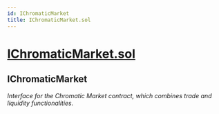 ```yaml
---
id: IChromaticMarket
title: IChromaticMarket.sol
---
```

# [IChromaticMarket.sol](https://github.com/chromatic-protocol/contracts/tree/main/contracts/core/interfaces/IChromaticMarket.sol)

## IChromaticMarket

_Interface for the Chromatic Market contract, which combines trade and liquidity functionalities._

